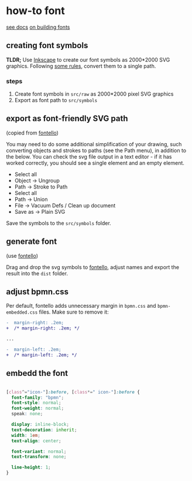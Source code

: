 # how-to font

[see docs](https://github.com/fontello/fontello/wiki/How-to-use-custom-images)
[on building fonts](https://github.com/blog/1135-the-making-of-octicons)


## creating font symbols

__TLDR;__ Use [Inkscape](https://inkscape.org) to create our font symbols as 2000*2000 SVG graphics. Following [some rules](https://github.com/fontello/fontello/wiki/How-to-use-custom-images), convert them to a single path.

### steps

1. Create font symbols in `src/raw` as 2000*2000 pixel SVG graphics
2. Export as font path to `src/symbols`


## export as font-friendly SVG path

(copied from [fontello](https://github.com/fontello/fontello/wiki/How-to-use-custom-images))

You may need to do some additional simplification of your drawing, such converting objects and strokes to paths (see the Path menu), in addition to the below. You can check the svg file output in a text editor - if it has worked correctly, you should see a single <path> element and an empty <defs> element.

* Select all
* Object -> Ungroup
* Path -> Stroke to Path
* Select all
* Path -> Union
* File -> Vacuum Defs / Clean up document
* Save as -> Plain SVG

Save the symbols to the `src/symbols` folder.


## generate font

(use [fontello](http://fontello.com))

Drag and drop the svg symbols to [fontello](http://fontello.com/), adjust names and export the result into the `dist` folder.

## adjust bpmn.css

Per default, fontello adds unnecessary margin in `bpmn.css` and `bpmn-embedded.css` files. Make sure to remove it:

```diff
-  margin-right: .2em;
+  /* margin-right: .2em; */

...

-  margin-left: .2em;
+  /* margin-left: .2em; */
```

## embedd the font

```css

[class^="icon-"]:before, [class*=" icon-"]:before {
  font-family: "bpmn";
  font-style: normal;
  font-weight: normal;
  speak: none;

  display: inline-block;
  text-decoration: inherit;
  width: 1em;
  text-align: center;

  font-variant: normal;
  text-transform: none;

  line-height: 1;
}
```

